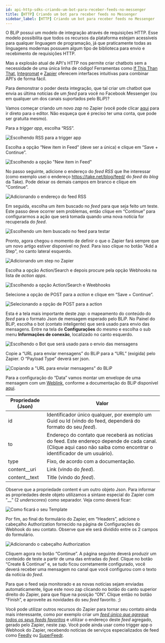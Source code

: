 ```yaml
---
id: api-http-sdks-criando-um-bot-para-receber-feeds-no-messenger
title: [HTTP] Criando um bot para receber feeds no Messenger
sidebar_label: [HTTP] Criando um bot para receber feeds no Messenger
---
```


O BLiP possui um modelo de integração através de requisições HTTP. Esse modelo possibilita que todos os recursos da plataforma estejam acessíveis para qualquer linguagem de programação, já que praticamente todas as linguagens modernas possuem algum tipo de biblioteca para envio e recebimento de requisições HTTP.

Mas a explosão atual de API's HTTP nos permite criar chatbots sem a necessidade de uma única linha de código! Ferramentas como [If This Than That](https://ifttt.com/), [Integromat](https://www.integromat.com/en/) e [Zapier](https://zapier.com/) oferecem interfaces intuitivas para combinar API's de forma fácil.

Para demonstrar o poder desta integração, que tal criar um chatbot que envia as última notícias de um *feed* para você no Facebook Messenger (ou em qualquer um dos canais suportados pelo BLiP)?

Vamos começar criando um novo *zap* no Zapier (você pode clicar [aqui](https://zapier.com/app/login?next=%2Fapp%2Feditor) para ir direto para o editor. Não esqueça que é preciso ter uma conta, que pode ser gratuita mesmo).

Para a *trigger app*, escolha “RSS”.

![Escolhendo RSS para a trigger app](../../assets/practice/api-http-sdks/api-http-sdks-criando-um-bot-para-receber-feeds-no-messenger-1.png)

Escolha a opção “New item in Feed” (deve ser a única) e clique em “Save + Continue”.

![Escolhendo a opção "New item in Feed"](../../assets/practice/api-http-sdks/api-http-sdks-criando-um-bot-para-receber-feeds-no-messenger-2.png)

No passo seguinte, adicione o endereço do *feed RSS* que lhe interessar (como exemplo usei o endereço <https://take.net/blog/feed/> do *feed* do *blog* da Take). Pode deixar os demais campos em branco e clique em “Continue”.

![Adicionando o endereço do feed RSS](../../assets/practice/api-http-sdks/api-http-sdks-criando-um-bot-para-receber-feeds-no-messenger-3.png)

Em seguida, escolha um item buscado no *feed* para que seja feito um teste. Este passo deve ocorrer sem problemas, então clique em “Continue” para configurarmos a ação que será tomada quando uma nova notícia for recuperada do *feed*.

![Escolhendo um item buscado no feed para testar](../../assets/practice/api-http-sdks/api-http-sdks-criando-um-bot-para-receber-feeds-no-messenger-4.png)

Pronto, agora chegou o momento de definir o que o Zapier fará sempre que um novo artigo estiver disponível no *feed*. Para isso clique no botão "Add a Step", no canto lateral esquerdo.

![Adicionando um step no Zapier](../../assets/practice/api-http-sdks/api-http-sdks-criando-um-bot-para-receber-feeds-no-messenger-5.png)

Escolha a opção Action/Search e depois procure pela opção Webhooks na lista de *action apps*.

![Escolhendo a opção Action/Search e Weebhooks](../../assets/practice/api-http-sdks/api-http-sdks-criando-um-bot-para-receber-feeds-no-messenger-6.png)

Selecione a opção de POST para a *action* e clique em “Save + Continue”.

![Selecionando a opção de POST para a action](../../assets/practice/api-http-sdks/api-http-sdks-criando-um-bot-para-receber-feeds-no-messenger-7.png)

Esta é a tela mais importante deste *zap*: o mapeamento do conteúdo do *feed* para o formato Json de mensagem esperado pelo BLiP. No Painel do BLiP, escolha o bot (contato inteligente) que será usado para envio das mensagens. Entre na tela de **Configurações** do mesmo e escolha o sub menu **Informações de conexão**, localizado no canto esquerdo.

![Escolhendo o Bot que será usado para o envio das mensagens](../../assets/practice/api-http-sdks/api-http-sdks-criando-um-bot-para-receber-feeds-no-messenger-8.png)

Copie a “URL para enviar mensagens” do BLiP para a “URL” (exigida) pelo Zapier. O “Payload Type” deverá ser json.

![Copiando a "URL para enviar mensagens" do BLiP](../../assets/practice/api-http-sdks/api-http-sdks-criando-um-bot-para-receber-feeds-no-messenger-9.png)

Para a configuração do “Data” vamos montar um envelope de uma mensagem com um [Weblink](https://docs.blip.ai/#web-link), conforme a documentação do BLiP disponível [aqui](https://docs.blip.ai/#introduction).

| Propriedade (Json) | Valor                                                                                                                                                               | 
|--------------------|----------------------------------------------------------------------------------------------------------------------------------------------------------------------|
| id                 | Identificador único qualquer, por exemplo um Guid ou Id (vindo do feed, dependerá do formato do seu *feed*).                                                         |
| to                 | Endereço do contato que receberá as notícias do feed. Este endereço depende de cada canal. (Clique aqui caso não saiba como encontrar o identificador de um usuário).|
| type	             | Fixo, de acordo com a documentação.                                                                                                                                  |
| content__uri       | Link (vindo do *feed*).                                                                                                                                              |
| content__text	     | Title (vindo do *feed*).                                                                                                                                             |

Observe que a propriedade content é um outro objeto Json. Para informar as propriedades deste objeto utilizamos a sintaxe especial do Zapier com “__” (2 *underscores*) como separador. Veja como deverá ficar:

![Como ficará o seu Template](../../assets/practice/api-http-sdks/api-http-sdks-criando-um-bot-para-receber-feeds-no-messenger-10.png)

Por fim, ao final do formulário do Zapier, em “Headers”, adicione o cabeçalho Authorization fornecido na página de Configurações do Webhook do seu contato. Observe que ele será dividido entre os 2 campos do formulário.

![Adicionando o cabeçalho Authorization](../../assets/practice/api-http-sdks/api-http-sdks-criando-um-bot-para-receber-feeds-no-messenger-10.png)

Cliquem agora no botão “Continue”. A página seguinte deverá produzir um conteúdo de teste a partir de uma das entradas do *feed*. Clique no botão “Create & Continue” e, se tudo ficou corretamente configurado, você deverá receber uma mensagem no canal que você configurou com o texto da notícia do *feed*.

Para que o feed seja monitorado e as novas notícias sejam enviadas automaticamente, ligue este novo zap clicando no botão do canto superior direito do Zapier, para que fique na posição “ON”. Clique então no botão “Finish”, e aproveite as novidades do seu *feed* favorito. ;)

Você pode utilizar outros recursos do Zapier para tornar seu contato ainda mais interessante, como por exemplo criar um [*feed único que agregue todos os seus feeds favoritos*](https://zapier.com/blog/make-your-own-rss-superfeed/) e utilizar o endereço deste *feed* agregado, gerado pelo Zapier, neste zap. Você pode ainda usar como trigger app o Webhook do Zapier, recebendo notícias de serviços especializados de feed como [Feedly](https://developer.feedly.com/) ou [SuperFeedr](https://superfeedr.com/subscriber).

